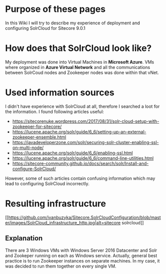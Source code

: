 # Purpose of these pages

In this Wiki I will try to describe my experience of deployment and configuring SolrCloud for Sitecore 9.0.1

# How does that SolrCloud look like?

My deployment was done into Virtual Machines in **Microsoft Azure**. VMs where organized in **Azure Virtual Network** and all the communications between SolrCoud nodes and Zookeeper nodes was done within that vNet.

# Used information sources
I didn't have experience with SolrCloud at all, therefore I searched a loot for the information. I found following articles useful:
* https://sitecorenuke.wordpress.com/2017/08/31/solr-cloud-setup-with-zookeeper-for-sitecore/
* https://lucene.apache.org/solr/guide/6_6/setting-up-an-external-zookeeper-ensemble.html
* https://javadeveloperzone.com/solr/securing-solr-cluster-enabling-ssl-on-multi-node/
* https://lucene.apache.org/solr/guide/6_6/enabling-ssl.html
* https://lucene.apache.org/solr/guide/6_6/command-line-utilities.html
* https://sitecore-community.github.io/docs/search/solr/Install-and-configure-SolrCloud/

However, some of such articles contain confusing information which may lead to configuring SolrCloud incorrectly. 

# Resulting infrastructure

[[https://github.com/ivanbuzyka/Sitecore.SolrCloudConfiguration/blob/master/images/SolrCloud_infrastructure_http.jpg|alt=sitecore solrcloud]]

## Explanation

There are 3 Windows VMs with Windows Server 2016 Datacenter and Solr and Zookeper running on each as Windows service.
Actually, general best practice is to run Zookeeper instances on separate machines. In my case, it was decided to run them together on every single VM. 
